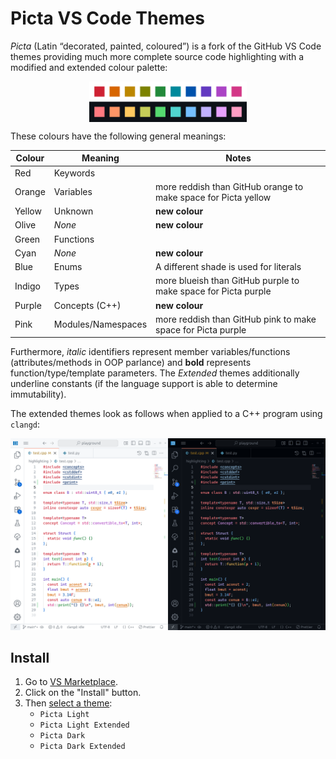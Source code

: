# Picta VS Code Themes

_Picta_ (Latin “decorated, painted, coloured”) is a fork of the GitHub VS Code themes providing much more complete source code highlighting with a modified and extended colour palette:

<img width="320" src="gh/swatch.png" style="display: block;margin-left: auto;margin-right: auto;width: 50%;margin-bottom: 1em" />

These colours have the following general meanings:

| Colour | Meaning            | Notes                                                          |
| ------ | ------------------ | -------------------------------------------------------------- |
| Red    | Keywords           |                                                                |
| Orange | Variables          | more reddish than GitHub orange to make space for Picta yellow |
| Yellow | Unknown            | **new colour**                                                 |
| Olive  | _None_             | **new colour**                                                 |
| Green  | Functions          |                                                                |
| Cyan   | _None_             | **new colour**                                                 |
| Blue   | Enums              | A different shade is used for literals                         |
| Indigo | Types              | more blueish than GitHub purple to make space for Picta purple |
| Purple | Concepts (C++)     | **new colour**                                                 |
| Pink   | Modules/Namespaces | more reddish than GitHub pink to make space for Picta purple   |

Furthermore, _italic_ identifiers represent member variables/functions (attributes/methods in OOP parlance) and **bold** represents function/type/template parameters.
The _Extended_ themes additionally underline constants (if the language support is able to determine immutability).

The extended themes look as follows when applied to a C++ program using `clangd`:

![Screenshots](gh/screenshot.png)

## Install

1. Go to [VS Marketplace](https://marketplace.visualstudio.com/items?itemName=KurtBoehm.picta-vscode-theme).
2. Click on the "Install" button.
3. Then [select a theme](https://code.visualstudio.com/docs/getstarted/themes#_selecting-the-color-theme):
   - `Picta Light`
   - `Picta Light Extended`
   - `Picta Dark`
   - `Picta Dark Extended`
